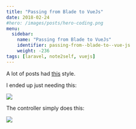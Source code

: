 ```yaml
---
title: "Passing from Blade to VueJs"
date: 2018-02-24
#hero: /images/posts/hero-coding.png
menu:
  sidebar:
    name: "Passing from Blade to VueJs"
    identifier: passing-from--blade-to--vue-js
    weight: -236
tags: [laravel, note2self, vuejs]
---
```


A lot of posts had [this](https://medium.com/@m_ramsden/passing-data-from-laravel-to-vue-98b9d2a4bd23) style.

I ended up just needing this:

![](https://dl.dropboxusercontent.com/s/huucm3vx4uyklq7/Screenshot%202018-02-23%2020.29.22.png?dl=0)

The controller simply does this:

![](https://dl.dropboxusercontent.com/s/qw7x7u7ayr7j441/Screenshot%202018-02-23%2020.29.52.png?dl=0)